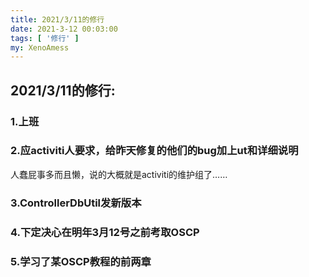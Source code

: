 ```yaml
---
title: 2021/3/11的修行
date: 2021-3-12 00:03:00
tags: [ '修行' ]
my: XenoAmess
---
```


## 2021/3/11的修行:

### 1.上班

### 2.应activiti人要求，给昨天修复的他们的bug加上ut和详细说明

人蠢屁事多而且懒，说的大概就是activiti的维护组了……

### 3.ControllerDbUtil发新版本

### 4.下定决心在明年3月12号之前考取OSCP

### 5.学习了某OSCP教程的前两章
